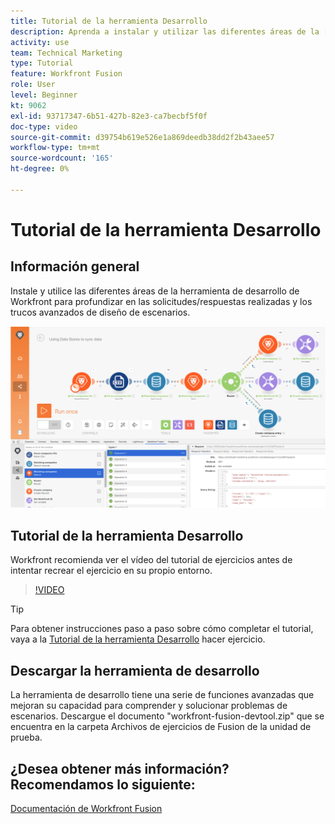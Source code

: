 ```yaml
---
title: Tutorial de la herramienta Desarrollo
description: Aprenda a instalar y utilizar las diferentes áreas de la [!DNL Adobe Workfront Fusion Dev Tool] para profundizar en los trucos avanzados de diseño de escenarios.
activity: use
team: Technical Marketing
type: Tutorial
feature: Workfront Fusion
role: User
level: Beginner
kt: 9062
exl-id: 93717347-6b51-427b-82e3-ca7becbf5f0f
doc-type: video
source-git-commit: d39754b619e526e1a869deedb38dd2f2b43aee57
workflow-type: tm+mt
source-wordcount: '165'
ht-degree: 0%

---
```


# Tutorial de la herramienta Desarrollo

## Información general

Instale y utilice las diferentes áreas de la herramienta de desarrollo de Workfront para profundizar en las solicitudes/respuestas realizadas y los trucos avanzados de diseño de escenarios.

![Imagen de un escenario de Fusion y la herramienta de desarrollo](assets/troubleshooting-and-error-handling-1.png)

## Tutorial de la herramienta Desarrollo

Workfront recomienda ver el vídeo del tutorial de ejercicios antes de intentar recrear el ejercicio en su propio entorno.

>[!VIDEO](https://video.tv.adobe.com/v/335303/?quality=12)

>[!TIP]
>
>Para obtener instrucciones paso a paso sobre cómo completar el tutorial, vaya a la [Tutorial de la herramienta Desarrollo](https://experienceleague.adobe.com/docs/workfront-learn/tutorials-workfront/fusion/exercises/devtool.html?lang=en) hacer ejercicio.


## Descargar la herramienta de desarrollo

La herramienta de desarrollo tiene una serie de funciones avanzadas que mejoran su capacidad para comprender y solucionar problemas de escenarios. Descargue el documento &quot;workfront-fusion-devtool.zip&quot; que se encuentra en la carpeta Archivos de ejercicios de Fusion de la unidad de prueba.



## ¿Desea obtener más información? Recomendamos lo siguiente:

[Documentación de Workfront Fusion](https://experienceleague.adobe.com/docs/workfront/using/adobe-workfront-fusion/workfront-fusion-2.html?lang=en)
